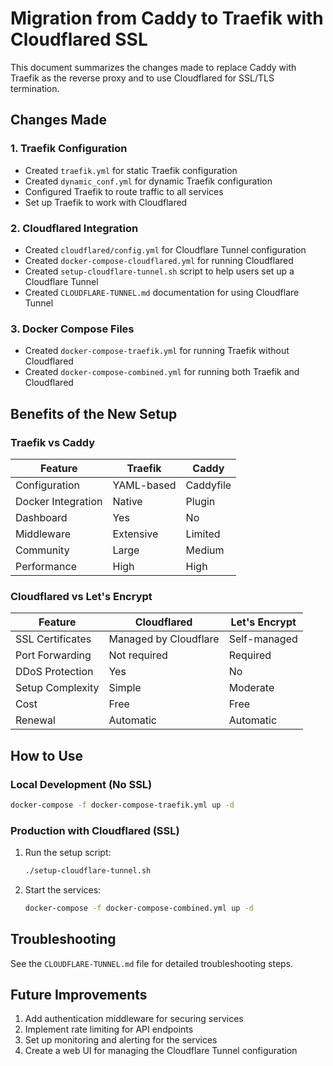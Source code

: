 # Migration from Caddy to Traefik with Cloudflared SSL

This document summarizes the changes made to replace Caddy with Traefik as the reverse proxy and to use Cloudflared for SSL/TLS termination.

## Changes Made

### 1. Traefik Configuration

- Created `traefik.yml` for static Traefik configuration
- Created `dynamic_conf.yml` for dynamic Traefik configuration
- Configured Traefik to route traffic to all services
- Set up Traefik to work with Cloudflared

### 2. Cloudflared Integration

- Created `cloudflared/config.yml` for Cloudflare Tunnel configuration
- Created `docker-compose-cloudflared.yml` for running Cloudflared
- Created `setup-cloudflare-tunnel.sh` script to help users set up a Cloudflare Tunnel
- Created `CLOUDFLARE-TUNNEL.md` documentation for using Cloudflare Tunnel

### 3. Docker Compose Files

- Created `docker-compose-traefik.yml` for running Traefik without Cloudflared
- Created `docker-compose-combined.yml` for running both Traefik and Cloudflared

## Benefits of the New Setup

### Traefik vs Caddy

| Feature | Traefik | Caddy |
|---------|---------|-------|
| Configuration | YAML-based | Caddyfile |
| Docker Integration | Native | Plugin |
| Dashboard | Yes | No |
| Middleware | Extensive | Limited |
| Community | Large | Medium |
| Performance | High | High |

### Cloudflared vs Let's Encrypt

| Feature | Cloudflared | Let's Encrypt |
|---------|-------------|---------------|
| SSL Certificates | Managed by Cloudflare | Self-managed |
| Port Forwarding | Not required | Required |
| DDoS Protection | Yes | No |
| Setup Complexity | Simple | Moderate |
| Cost | Free | Free |
| Renewal | Automatic | Automatic |

## How to Use

### Local Development (No SSL)

```bash
docker-compose -f docker-compose-traefik.yml up -d
```

### Production with Cloudflared (SSL)

1. Run the setup script:
   ```bash
   ./setup-cloudflare-tunnel.sh
   ```

2. Start the services:
   ```bash
   docker-compose -f docker-compose-combined.yml up -d
   ```

## Troubleshooting

See the `CLOUDFLARE-TUNNEL.md` file for detailed troubleshooting steps.

## Future Improvements

1. Add authentication middleware for securing services
2. Implement rate limiting for API endpoints
3. Set up monitoring and alerting for the services
4. Create a web UI for managing the Cloudflare Tunnel configuration